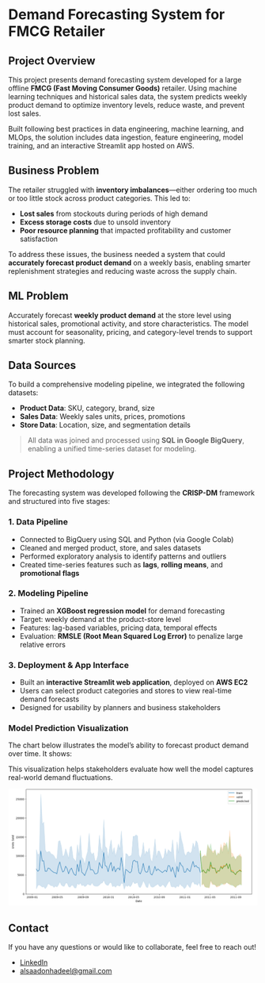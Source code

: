 # Demand Forecasting System for FMCG Retailer

## Project Overview

This project presents demand forecasting system developed for a large offline **FMCG (Fast Moving Consumer Goods)** retailer. Using machine learning techniques and historical sales data, the system predicts weekly product demand to optimize inventory levels, reduce waste, and prevent lost sales.

Built following best practices in data engineering, machine learning, and MLOps, the solution includes data ingestion, feature engineering, model training, and an interactive Streamlit app hosted on AWS.


## Business Problem

The retailer struggled with **inventory imbalances**—either ordering too much or too little stock across product categories. This led to:

* **Lost sales** from stockouts during periods of high demand
* **Excess storage costs** due to unsold inventory
* **Poor resource planning** that impacted profitability and customer satisfaction

To address these issues, the business needed a system that could **accurately forecast product demand** on a weekly basis, enabling smarter replenishment strategies and reducing waste across the supply chain.


## ML Problem

Accurately forecast **weekly product demand** at the store level using historical sales, promotional activity, and store characteristics. The model must account for seasonality, pricing, and category-level trends to support smarter stock planning.


## Data Sources

To build a comprehensive modeling pipeline, we integrated the following datasets:

- **Product Data**: SKU, category, brand, size  
- **Sales Data**: Weekly sales units, prices, promotions  
- **Store Data**: Location, size, and segmentation details

> All data was joined and processed using **SQL in Google BigQuery**, enabling a unified time-series dataset for modeling.


## Project Methodology

The forecasting system was developed following the **CRISP-DM** framework and structured into five stages:


### 1. Data Pipeline

- Connected to BigQuery using SQL and Python (via Google Colab)  
- Cleaned and merged product, store, and sales datasets  
- Performed exploratory analysis to identify patterns and outliers  
- Created time-series features such as **lags**, **rolling means**, and **promotional flags**

### 2. Modeling Pipeline

- Trained an **XGBoost regression model** for demand forecasting  
- Target: weekly demand at the product-store level  
- Features: lag-based variables, pricing data, temporal effects  
- Evaluation: **RMSLE (Root Mean Squared Log Error)** to penalize large relative errors

### 3. Deployment & App Interface

- Built an **interactive Streamlit web application**, deployed on **AWS EC2**  
- Users can select product categories and stores to view real-time demand forecasts  
- Designed for usability by planners and business stakeholders
  
###  Model Prediction Visualization

The chart below illustrates the model’s ability to forecast product demand over time. It shows:

This visualization helps stakeholders evaluate how well the model captures real-world demand fluctuations.

![Model Prediction](Model_Biulding/Model_evaluation/Model_prediction.png)

## Contact

If you have any questions or would like to collaborate, feel free to reach out!

-  [LinkedIn](https://www.linkedin.com/in/hadeel-als)  
-  [alsaadonhadeel@gmail.com](mailto:alsaadonhadeel@gmail.com)
